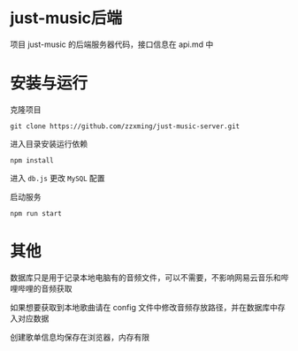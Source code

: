 # just-music后端

项目 just-music 的后端服务器代码，接口信息在 api.md 中

# 安装与运行

克隆项目
```
git clone https://github.com/zzxming/just-music-server.git
```

进入目录安装运行依赖
```
npm install
```

进入 `db.js` 更改 `MySQL` 配置

启动服务
```
npm run start
```


# 其他

数据库只是用于记录本地电脑有的音频文件，可以不需要，不影响网易云音乐和哔哩哔哩的音频获取

如果想要获取到本地歌曲请在 config 文件中修改音频存放路径，并在数据库中存入对应数据

创建歌单信息均保存在浏览器，内存有限


